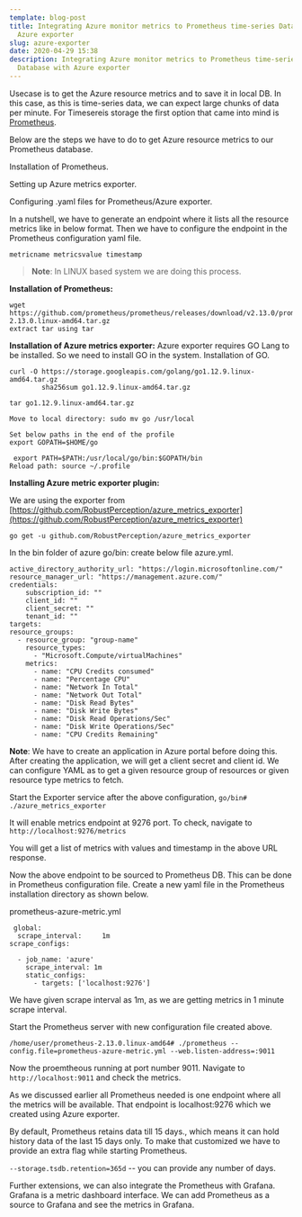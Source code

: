 ```yaml
---
template: blog-post
title: Integrating Azure monitor metrics to Prometheus time-series Database with
  Azure exporter
slug: azure-exporter
date: 2020-04-29 15:38
description: Integrating Azure monitor metrics to Prometheus time-series
  Database with Azure exporter
---
```

Usecase is to get the Azure resource metrics and to save it in local DB. In this case, as this is time-series data, we can expect large chunks of data per minute. For Timesereis storage the first option that came into mind is [Prometheus](http://prometheus.io/).

Below are the steps we have to do to get Azure resource metrics to our Prometheus database.

Installation of Prometheus.

Setting up Azure metrics exporter.

Configuring .yaml files for Prometheus/Azure exporter.

In a nutshell, we have to generate an endpoint where it lists all the resource metrics like in below format. Then we have to configure the endpoint in the Prometheus configuration yaml file.

    metricname metricsvalue timestamp

> **Note**: In LINUX based system we are doing this process.

**Installation of Prometheus:**

    wget https://github.com/prometheus/prometheus/releases/download/v2.13.0/prometheus-2.13.0.linux-amd64.tar.gz
    extract tar using tar

**Installation of Azure metrics exporter:**
Azure exporter requires GO Lang to be installed. So we need to install GO in the system.
Installation of GO.

    curl -O https://storage.googleapis.com/golang/go1.12.9.linux-amd64.tar.gz   
            sha256sum go1.12.9.linux-amd64.tar.gz
    		
    tar go1.12.9.linux-amd64.tar.gz
    
    Move to local directory: sudo mv go /usr/local
    
    Set below paths in the end of the profile 
    export GOPATH=$HOME/go
    
     export PATH=$PATH:/usr/local/go/bin:$GOPATH/bin
    Reload path: source ~/.profile

**Installing Azure metric exporter plugin:**

We are using the exporter from [https://github.com/RobustPerception/azure_metrics_exporter](https://github.com/RobustPerception/azure_metrics_exporter)

`go get -u github.com/RobustPerception/azure_metrics_exporter`

In the bin folder of azure go/bin: create below file azure.yml.

    active_directory_authority_url: "https://login.microsoftonline.com/"
    resource_manager_url: "https://management.azure.com/"
    credentials:
        subscription_id: ""
        client_id: ""
        client_secret: ""
        tenant_id: ""
    targets:
    resource_groups:
      - resource_group: "group-name"
        resource_types:
          - "Microsoft.Compute/virtualMachines"
        metrics:
          - name: "CPU Credits consumed"
          - name: "Percentage CPU"
          - name: "Network In Total"
          - name: "Network Out Total"
          - name: "Disk Read Bytes"
          - name: "Disk Write Bytes"
          - name: "Disk Read Operations/Sec"
          - name: "Disk Write Operations/Sec"
          - name: "CPU Credits Remaining"
**Note**: We have to create an application in Azure portal before doing this. After creating the application, we will get a client secret and client id. We can configure YAML as to get a given resource group of resources or given resource type metrics to fetch.

Start the Exporter service after the above configuration, `go/bin# ./azure_metrics_exporter`

It will enable metrics endpoint at 9276 port. To check, navigate to `http://localhost:9276/metrics`

You will get a list of metrics with values and timestamp in the above URL response.

Now the above endpoint to be sourced to Prometheus DB. This can be done in Prometheus configuration file. Create a new yaml file in the Prometheus installation directory as shown below.

prometheus-azure-metric.yml

     global:
      scrape_interval:     1m 
    scrape_configs:
    
      - job_name: 'azure'
        scrape_interval: 1m
        static_configs:
          - targets: ['localhost:9276']
We have given scrape interval as 1m, as we are getting metrics in 1 minute scrape interval.

Start the Prometheus server with new configuration file created above.

`/home/user/prometheus-2.13.0.linux-amd64# ./prometheus --config.file=prometheus-azure-metric.yml --web.listen-address=:9011`

Now the proemtheous running at port number 9011. Navigate to `http://localhost:9011`  and check the metrics.

As we discussed earlier all Prometheus needed is one endpoint where all the metrics will be available. That endpoint is localhost:9276 which we created using Azure exporter.

By default, Prometheus retains data till 15 days., which means it can hold history data of the last 15 days only. To make that customized we have to provide an extra flag while starting Prometheus.

`--storage.tsdb.retention=365d` -- you can provide any number of days.

Further extensions, we can also integrate the Prometheus with Grafana. Grafana is a metric dashboard interface. We can add Prometheus as a source to Grafana and see the metrics in Grafana.